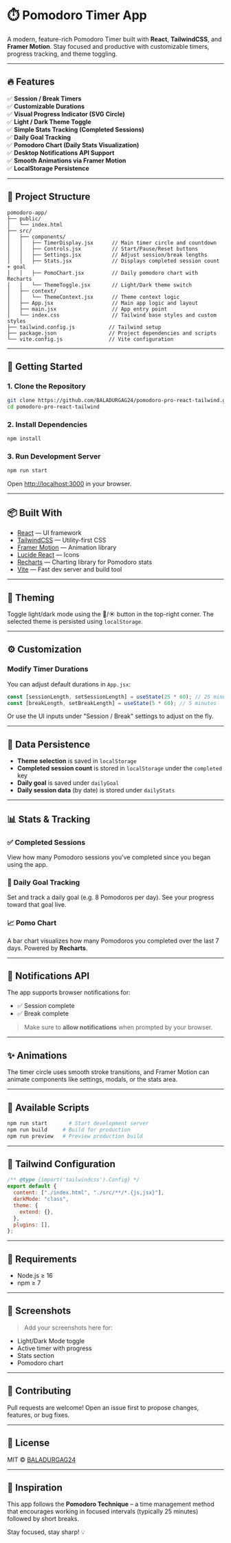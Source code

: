 # ⏱️ Pomodoro Timer App

A modern, feature-rich Pomodoro Timer built with **React**, **TailwindCSS**, and **Framer Motion**. Stay focused and productive with customizable timers, progress tracking, and theme toggling.

---
 
## 🔥 Features

✅ **Session / Break Timers**    
✅ **Customizable Durations**   
✅ **Visual Progress Indicator (SVG Circle)**  
✅ **Light / Dark Theme Toggle**  
✅ **Simple Stats Tracking (Completed Sessions)**  
✅ **Daily Goal Tracking**  
✅ **Pomodoro Chart (Daily Stats Visualization)**  
✅ **Desktop Notifications API Support**  
✅ **Smooth Animations via Framer Motion**    
✅ **LocalStorage Persistence**    

---

## 📁 Project Structure
 
```
pomodoro-app/ 
├── public/
│   └── index.html
├── src/
│   ├── components/
│   │   ├── TimerDisplay.jsx      // Main timer circle and countdown
│   │   ├── Controls.jsx          // Start/Pause/Reset buttons
│   │   ├── Settings.jsx          // Adjust session/break lengths
│   │   ├── Stats.jsx             // Displays completed session count + goal
│   │   ├── PomoChart.jsx         // Daily pomodoro chart with Recharts
│   │   └── ThemeToggle.jsx       // Light/Dark theme switch
│   ├── context/
│   │   └── ThemeContext.jsx      // Theme context logic
│   ├── App.jsx                   // Main app logic and layout
│   ├── main.jsx                  // App entry point
│   └── index.css                 // Tailwind base styles and custom styles
├── tailwind.config.js           // Tailwind setup
├── package.json                 // Project dependencies and scripts
└── vite.config.js               // Vite configuration
``` 

---

## 🚀 Getting Started

### 1. Clone the Repository

```bash
git clone https://github.com/BALADURGAG24/pomodoro-pro-react-tailwind.git
cd pomodoro-pro-react-tailwind
```

### 2. Install Dependencies

```bash
npm install
```

### 3. Run Development Server

```bash
npm run start
```

Open [http://localhost:3000](http://localhost:3000) in your browser.

---

## 📦 Built With
 
- [React](https://reactjs.org/) — UI framework
- [TailwindCSS](https://tailwindcss.com/) — Utility-first CSS
- [Framer Motion](https://www.framer.com/motion/) — Animation library
- [Lucide React](https://lucide.dev/) — Icons
- [Recharts](https://recharts.org/) — Charting library for Pomodoro stats
- [Vite](https://vitejs.dev/) — Fast dev server and build tool

---

## 🌙 Theming

Toggle light/dark mode using the 🌙/☀️ button in the top-right corner. The selected theme is persisted using `localStorage`.

---

## ⚙️ Customization

### Modify Timer Durations

You can adjust default durations in `App.jsx`:

```js
const [sessionLength, setSessionLength] = useState(25 * 60); // 25 minutes
const [breakLength, setBreakLength] = useState(5 * 60); // 5 minutes
```

Or use the UI inputs under "Session / Break" settings to adjust on the fly.

---

## 💾 Data Persistence

- **Theme selection** is saved in `localStorage`
- **Completed session count** is stored in `localStorage` under the `completed` key
- **Daily goal** is saved under `dailyGoal`
- **Daily session data** (by date) is stored under `dailyStats`

---

## 📊 Stats & Tracking

### ✅ Completed Sessions

View how many Pomodoro sessions you’ve completed since you began using the app. 

### 🎯 Daily Goal Tracking

Set and track a daily goal (e.g. 8 Pomodoros per day). See your progress toward that goal live.

### 📈 Pomo Chart

A bar chart visualizes how many Pomodoros you completed over the last 7 days. Powered by **Recharts**.

---

## 🔔 Notifications API

The app supports browser notifications for:

- ✅ Session complete
- ✅ Break complete

> Make sure to **allow notifications** when prompted by your browser.

---

## ✨ Animations

The timer circle uses smooth stroke transitions, and Framer Motion can animate components like settings, modals, or the stats area.

---

## 🧪 Available Scripts

```bash
npm run start       # Start development server
npm run build     # Build for production
npm run preview   # Preview production build
```

---

## 🧰 Tailwind Configuration

```js
/** @type {import('tailwindcss').Config} */
export default {
  content: ["./index.html", "./src/**/*.{js,jsx}"],
  darkMode: "class",
  theme: {
    extend: {},
  },
  plugins: [],
};
```

---

## 📌 Requirements

- Node.js ≥ 16
- npm ≥ 7

---

## 📸 Screenshots

> Add your screenshots here for:
- Light/Dark Mode toggle
- Active timer with progress
- Stats section
- Pomodoro chart

---

## 🤝 Contributing

Pull requests are welcome! Open an issue first to propose changes, features, or bug fixes.

---

## 📄 License

MIT © [BALADURGAG24](https://github.com/BALADURGAG24/pomodoro-pro-react-tailwind/blob/main/LICENSE)

---

## 🧠 Inspiration

This app follows the **Pomodoro Technique** – a time management method that encourages working in focused intervals (typically 25 minutes) followed by short breaks.

Stay focused, stay sharp! 💡
